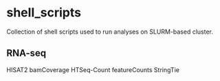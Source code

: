 # shell_scripts
Collection of shell scripts used to run analyses on SLURM-based cluster.

## RNA-seq
HISAT2
bamCoverage
HTSeq-Count
featureCounts
StringTie
